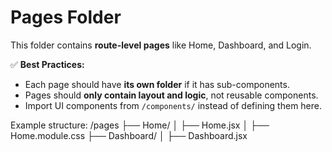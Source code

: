 # Pages Folder

This folder contains **route-level pages** like Home, Dashboard, and Login.

✅ **Best Practices:**

- Each page should have **its own folder** if it has sub-components.
- Pages should **only contain layout and logic**, not reusable components.
- Import UI components from `/components/` instead of defining them here.

Example structure:
/pages
├── Home/
│ ├── Home.jsx
│ ├── Home.module.css
├── Dashboard/
│ ├── Dashboard.jsx
